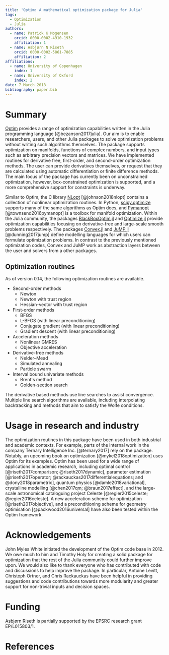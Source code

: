 ```yaml
---
title: 'Optim: A mathematical optimization package for Julia'
tags:
  - Optimization
  - Julia
authors:
  - name: Patrick K Mogensen
    orcid: 0000-0002-4910-1932
    affiliation: 1
  - name: Asbjørn N Riseth
    orcid: 0000-0002-5861-7885
    affiliation: 2
affiliations:
  - name: University of Copenhagen
    index: 1
  - name: University of Oxford
    index: 2
date: 7 March 2018
bibliography: paper.bib
---
```


# Summary
[Optim](https://github.com/JuliaNLSolvers/Optim.jl/) provides a range
of optimization capabilities written in the Julia programming language
[@bezanson2017julia]. Our aim is to enable researchers, users, and
other Julia packages to solve optimization problems without writing
such algorithms themselves.
The package supports optimization on manifolds,
functions of complex numbers, and input types such as arbitrary
precision vectors and matrices.  We have implemented routines for
derivative free, first-order, and second-order optimization methods.
The user can provide derivatives themselves, or request that they are
calculated using automatic differentiation or finite difference
methods.  The main focus of the package has currently been on
unconstrained optimization, however, box-constrained optimization is
supported, and a more comprehensive support for constraints is
underway.

Similar to Optim, the C library
[NLopt](http://ab-initio.mit.edu/nlopt) [@johnson2018nlopt] contains a
collection of nonlinear optimization routines. In Python,
[scipy.optimize](https://docs.scipy.org/doc/scipy/reference/optimize.html)
supports many of the same algorithms as Optim does, and
[Pymanopt](https://pymanopt.github.io/) [@townsend2016pymanopt] is a
toolbox for manifold optimization.
Within the Julia community, the packages
[BlackBoxOptim.jl](https://github.com/robertfeldt/BlackBoxOptim.jl)
and
[Optimize.jl](https://github.com/JuliaSmoothOptimizers/Optimize.jl)
provide optimization capabilities focusing on derivative-free and
large-scale smooth problems respectively.
The packages [Convex.jl](https://github.com/JuliaOpt/Convex.jl) and
[JuMP.jl](https://github.com/JuliaOpt/JuMP.jl) [@dunning2017jump] define
modelling languages for which users can formulate optimization problems.
In contrast to the previously mentioned optimization codes, Convex and JuMP
work as abstraction layers between the user and solvers from a other packages.

## Optimization routines
As of version 0.14, the following optimization routines are available.

- Second-order methods
    * Newton
    * Newton with trust region
    * Hessian-vector with trust region
- First-order methods
    * BFGS
    * L-BFGS (with linear preconditioning)
    * Conjugate gradient (with linear preconditioning)
    * Gradient descent (with linear preconditioning)
- Acceleration methods
    * Nonlinear GMRES
    * Objective acceleration
- Derivative-free methods
    * Nelder–Mead
    * Simulated annealing
    * Particle swarm
- Interval bound univariate methods
    * Brent's method
    * Golden-section search

The derivative based methods use line searches to assist
convergence. Multiple line search algorithms are available, including
interpolating backtracking and methods that aim to satisfy the Wolfe
conditions.

# Usage in research and industry
The optimization routines in this package have been used in both
industrial and academic contexts.  For example, parts of the internal
work in the company Ternary Intelligence Inc. [@ternary2017] rely on
the package.  Notably, an upcoming book on optimization
[@mykel2018optimization] uses Optim for its examples.  Optim has been
used for a wide range of applications in academic research, including
optimal control [@riseth2017comparison; @riseth2017dynamic], parameter
estimation [@riseth2017operator; @rackauckas2017differentialequations;
and @dony2018parametric], quantum physics [@damle2018variational],
crystalline modelling [@chen2017qm; @braun2017effect], and
the large-scale astronomical cataloguing project Celeste
[@regier2015celeste; @regier2016celeste].  A new acceleration scheme
for optimization [@riseth2017objective], and a preconditioning scheme
for geometry optimisation [@packwood2016universal]
have also been tested within the Optim framework.



# Acknowledgements
John Myles White initiated the development of the Optim code base
in 2012.  We owe much to him and Timothy Holy for creating a solid
package for optimization that the rest of the Julia community could
further improve upon.  We would also like to thank everyone who has
contributed with code and discussions to help improve the package.  In
particular, Antoine Levitt, Christoph Ortner, and Chris Rackauckas
have been helpful in providing suggestions and code contributions
towards more modularity and greater support for non-trivial inputs and
decision spaces.

# Funding
Asbjørn Riseth is partially supported by the EPSRC research grant EP/L015803/1.

# References
